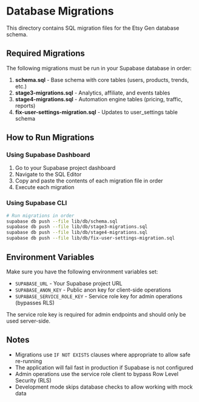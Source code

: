 # Database Migrations

This directory contains SQL migration files for the Etsy Gen database schema.

## Required Migrations

The following migrations must be run in your Supabase database in order:

1. **schema.sql** - Base schema with core tables (users, products, trends, etc.)
2. **stage3-migrations.sql** - Analytics, affiliate, and events tables
3. **stage4-migrations.sql** - Automation engine tables (pricing, traffic, reports)
4. **fix-user-settings-migration.sql** - Updates to user_settings table schema

## How to Run Migrations

### Using Supabase Dashboard

1. Go to your Supabase project dashboard
2. Navigate to the SQL Editor
3. Copy and paste the contents of each migration file in order
4. Execute each migration

### Using Supabase CLI

```bash
# Run migrations in order
supabase db push --file lib/db/schema.sql
supabase db push --file lib/db/stage3-migrations.sql
supabase db push --file lib/db/stage4-migrations.sql
supabase db push --file lib/db/fix-user-settings-migration.sql
```

## Environment Variables

Make sure you have the following environment variables set:

- `SUPABASE_URL` - Your Supabase project URL
- `SUPABASE_ANON_KEY` - Public anon key for client-side operations
- `SUPABASE_SERVICE_ROLE_KEY` - Service role key for admin operations (bypasses RLS)

The service role key is required for admin endpoints and should only be used server-side.

## Notes

- Migrations use `IF NOT EXISTS` clauses where appropriate to allow safe re-running
- The application will fail fast in production if Supabase is not configured
- Admin operations use the service role client to bypass Row Level Security (RLS)
- Development mode skips database checks to allow working with mock data
